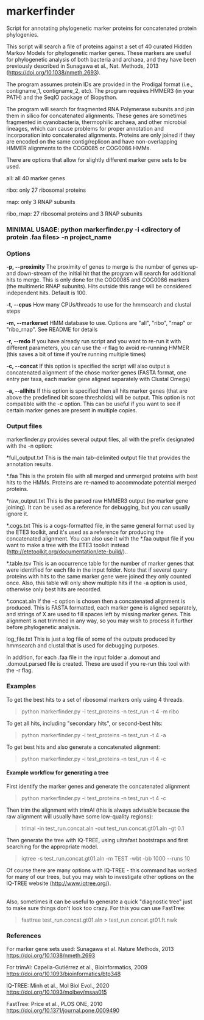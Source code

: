 # markerfinder
Script for annotating phylogenetic marker proteins for concatenated protein phylogenies.  

This script will search a file of proteins against a set of 40 curated Hidden Markov Models for phylogenetic marker genes. These markers are useful for phylogenetic analysis of both bacteria and archaea, and they have been previously described in Sunagawa et al., Nat. Methods, 2013 (https://doi.org/10.1038/nmeth.2693).

The program assumes protein IDs are provided in the Prodigal format (i.e., contigname_1, contigname_2, etc). 
The program requires HMMER3 (in your PATH) and the SeqIO package of Biopython. 

The program will search for fragmented RNA Polymerase subunits and join them in silico for concatenated alignments. These genes are sometimes fragmented in cyanobacteria, thermophilic archaea, and other microbial lineages, which can cause problems for proper annotation and incorporation into concatenated alignments. Proteins are only joined if they are encoded on the same contig/replicon and have non-overlapping HMMER alignments to the COG0085 or COG0086 HMMs. 

There are options that allow for slightly different marker gene sets to be used. 

all: all 40 marker genes

ribo: only 27 ribosomal proteins

rnap: only 3 RNAP subunits

ribo_rnap: 27 ribosomal proteins and 3 RNAP subunits


### MINIMAL USAGE: python markerfinder.py -i <directory of protein .faa files> -n project_name

### Options

**-p, --proximity**
The proximity of genes to merge is the number of genes up- and down-stream of the initial hit that the program will search for additional hits to merge. This is only done for the COG0085 and COG0086 markers (the multimeric RNAP subunits). Hits outside this range will be considered independent hits. Default is 100.

**-t, --cpus**
How many CPUs/threads to use for the hmmsearch and clustal steps

**-m, --markerset**
HMM database to use. Options are "all", "ribo", "rnap" or "ribo_rnap". See README for details

**-r, --redo**
If you have already run script and you want to re-run it with different parameters, you can use the -r flag to avoid re-running HMMER (this saves a bit of time if you're running multiple times)

**-c, --concat**
If this option is specified the script will also output a concatenated alignment of the chose marker genes (FASTA format, one entry per taxa, each marker gene aligned separately with Clustal Omega)

**-a, --allhits**
If this option is specified then all hits marker genes (that are above the predefined bit score thresholds) will be output. This option is not compatible with the -c option. This can be useful if you want to see if certain marker genes are present in multiple copies. 



### Output files
markerfinder.py provides several output files, all with the prefix designated with the -n option:

*full_output.txt         This is the main tab-delimited output file that provides the annotation results. 

*.faa  This is the protein file with all merged and unmerged proteins with best hits to the HMMs. Proteins are re-named to accommodate potential merged proteins. 

*raw_output.txt          This is the parsed raw HMMER3 output (no marker gene joining). It can be used as a reference for debugging, but you can usually ignore it. 

*.cogs.txt                This is a cogs-formatted file, in the same general format used by the ETE3 toolkit, and it's used as a reference for producing the concatenated alignment. You can also use it with the *.faa output file if you want to make a tree with the ETE3 toolkit instead (http://etetoolkit.org/documentation/ete-build/).. 

*.table.tsv              This is an occurrence table for the number of marker genes that were identified for each file in the input folder. Note that if several query proteins with hits to the same marker gene were joined they only counted once. Also, this table will only show multiple hits if the -a option is used, otherwise only best hits are recorded. 

*.concat.aln           If the -c option is chosen then a concatenated alignment is produced. This is FASTA formatted, each marker gene is aligned separately, and strings of X are used to fill spaces left by missing marker genes. This alignment is not trimmed in any way, so you may wish to process it further before phylogenetic analysis. 

log_file.txt          This is just a log file of some of the outputs produced by hmmsearch and clustal that is used for debugging purposes. 

In addition, for each .faa file in the input folder a .domout and .domout.parsed file is created. These are used if you re-run this tool with the -r flag. 


### Examples

To get the best hits to a set of ribosomal markers only using 4 threads. 
>python markerfinder.py -i test_proteins -n test_run -t 4 -m ribo

To get all hits, including "secondary hits", or second-best hits:
>python markerfinder.py -i test_proteins -n test_run -t 4 -a

To get best hits and also generate a concatenated alignment: 
>python markerfinder.py -i test_proteins -n test_run -t 4 -c

#### Example workflow for generating a tree
First identify the marker genes and generate the concatenated alignment
> python markerfinder.py -i test_proteins -n test_run -t 4 -c
  
Then trim the alignment with trimAl (this is always advisable because the raw alignment will usually have some low-quality regions):
> trimal -in test_run.concat.aln -out test_run.concat.gt01.aln -gt 0.1
  
Then generate the tree with IQ-TREE, using ultrafast bootstraps and first searching for the appropriate model. 
> iqtree -s test_run.concat.gt01.aln -m TEST -wbt -bb 1000 --runs 10
  
Of course there are many options with IQ-TREE - this command has worked for many of our trees, but you may wish to investigate other options on the IQ-TREE website (http://www.iqtree.org/).  

<br/>
Also, sometimes it can be useful to generate a quick "diagnostic tree" just to make sure things don't look too crazy. For this you can use FastTree:
  
>fasttree test_run.concat.gt01.aln > test_run.concat.gt01.ft.nwk
  
  
  
### References

For marker gene sets used: Sunagawa et al. Nature Methods, 2013 https://doi.org/10.1038/nmeth.2693

For trimAl: Capella-Gutiérrez et al., Bioinformatics, 2009 https://doi.org/10.1093/bioinformatics/btp348
  
IQ-TREE: Minh et al., Mol Biol Evol., 2020 https://doi.org/10.1093/molbev/msaa015

FastTree: Price et al., PLOS ONE, 2010  https://doi.org/10.1371/journal.pone.0009490
 
